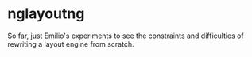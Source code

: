 # nglayoutng

So far, just Emilio's experiments to see the constraints and difficulties of
rewriting a layout engine from scratch.

